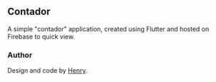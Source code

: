 ## Contador

A simple "contador" application, created using Flutter and hosted on Firebase to quick view.

### Author

Design and code by [Henry](https://github.com/henrymartinsb).
